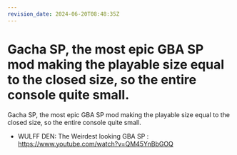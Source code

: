 ```yaml
---
revision_date: 2024-06-20T08:48:35Z
---
```

# Gacha SP, the most epic GBA SP mod making the playable size equal to the closed size, so the entire console quite small.
Gacha SP, the most epic GBA SP mod making the playable size equal to the closed size, so the entire console quite small.
*   WULFF DEN: The Weirdest looking GBA SP : https://www.youtube.com/watch?v=QM45YnBbGOQ